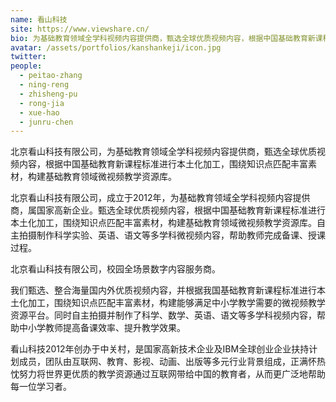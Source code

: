```yaml
---
name: 看山科技
site: https://www.viewshare.cn/
bio: 为基础教育领域全学科视频内容提供商，甄选全球优质视频内容，根据中国基础教育新课程标准进行本土化加工，围绕知识点匹配丰富素材，构建基础教育领域微视频教学资源库。
avatar: /assets/portfolios/kanshankeji/icon.jpg
twitter: 
people:
  - peitao-zhang
  - ning-reng
  - zhisheng-pu
  - rong-jia
  - xue-hao
  - junru-chen
---
```

北京看山科技有限公司，为基础教育领域全学科视频内容提供商，甄选全球优质视频内容，根据中国基础教育新课程标准进行本土化加工，围绕知识点匹配丰富素材，构建基础教育领域微视频教学资源库。

北京看山科技有限公司，成立于2012年，为基础教育领域全学科视频内容提供商，属国家高新企业。甄选全球优质视频内容，根据中国基础教育新课程标准进行本土化加工，围绕知识点匹配丰富素材，构建基础教育领域微视频教学资源库。自主拍摄制作科学实验、英语、语文等多学科微视频内容，帮助教师完成备课、授课过程。

北京看山科技有限公司，校园全场景数字内容服务商。

我们甄选、整合海量国内外优质视频内容，并根据我国基础教育新课程标准进行本土化加工，围绕知识点匹配丰富素材，构建能够满足中小学教学需要的微视频教学资源平台。同时自主拍摄并制作了科学、数学、英语、语文等多学科视频内容，帮助中小学教师提高备课效率、提升教学效果。

看山科技2012年创办于中关村，是国家高新技术企业及IBM全球创业企业扶持计划成员，团队由互联网、教育、影视、动画、出版等多元行业背景组成，正满怀热忱努力将世界更优质的教学资源通过互联网带给中国的教育者，从而更广泛地帮助每一位学习者。
